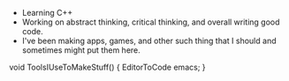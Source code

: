 - Learning C++
- Working on abstract thinking, critical thinking, and overall writing good code.
- I've been making apps, games, and other such thing that I should and sometimes might put them here.

void ToolsIUseToMakeStuff()
{
  EditorToCode emacs;
}

<!---
BeanBeing/BeanBeing is a ✨ special ✨ repository because its `README.md` (this file) appears on your GitHub profile.
You can click the Preview link to take a look at your changes.
--->
